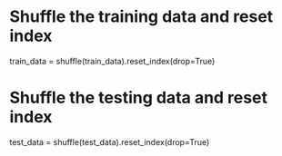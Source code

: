 # Shuffle the training data and reset index
train_data = shuffle(train_data).reset_index(drop=True)

# Shuffle the testing data and reset index
test_data = shuffle(test_data).reset_index(drop=True)
